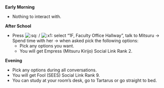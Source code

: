 **Early Morning**

- Nothing to interact with.

**After School**

- Press ![:sq:](https://www.powerpyx.com/wp-includes/images/smilies/square.png) / ![:x1:](https://www.powerpyx.com/wp-includes/images/smilies/x1.png) select “1F, Faculty Office Hallway”, talk to Mitsuru -> Spend time with her -> when asked pick the following options:
  - Pick any options you want.
  - You will get Empress (Mitsuru Kirijo) Social Link Rank 2.

**Evening**

- Pick any options during all conversations.
- You will get Fool (SEES) Social Link Rank 9.
- You can study at your room’s desk, go to Tartarus or go straight to bed.

